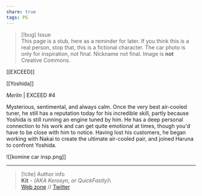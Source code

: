 ```yaml
---  
share: true  
tags: PG  
---  
```

> [!bug] Issue  
> This page is a stub, here as a reminder for later. If you think this is a real person, stop that, this is a fictional character. The car photo is only for inspiration, not final. Nickname not final. Image is **not** Creative Commons.  
  
[[EXCEED]]  
  
[[Yoshida]]  
  
*Merlin* | EXCEED #4  
  
Mysterious, sentimental, and always calm. Once the very best air-cooled tuner, he still has a reputation today for his incredible skill, partly because Yoshida is still running an engine tuned by him. He has a deep personal connection to his work and can get quite emotional at times, though you'd have to be close with him to notice. Having lost his customers, he began working with Nakai to create the ultimate air-cooled pair, and joined Haruna to confront Yoshida.  
  
![[komine car insp.png]]  
  
-----  
> [!cite] Author info  
> **Kit** - *(AKA Kerosyn, or QuickFastly)*\  
> [Web zone](https://kitabe.link) // [Twitter](https://twitter.com/Kerosyn_)